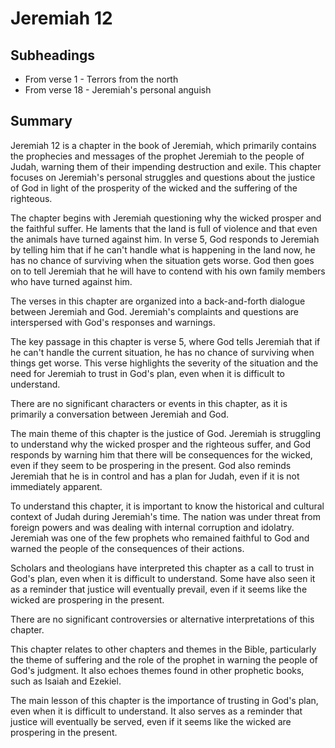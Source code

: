 # Jeremiah 12

## Subheadings

* From verse 1 - Terrors from the north
* From verse 18 - Jeremiah's personal anguish

## Summary

Jeremiah 12 is a chapter in the book of Jeremiah, which primarily contains the prophecies and messages of the prophet Jeremiah to the people of Judah, warning them of their impending destruction and exile. This chapter focuses on Jeremiah's personal struggles and questions about the justice of God in light of the prosperity of the wicked and the suffering of the righteous.

The chapter begins with Jeremiah questioning why the wicked prosper and the faithful suffer. He laments that the land is full of violence and that even the animals have turned against him. In verse 5, God responds to Jeremiah by telling him that if he can't handle what is happening in the land now, he has no chance of surviving when the situation gets worse. God then goes on to tell Jeremiah that he will have to contend with his own family members who have turned against him.

The verses in this chapter are organized into a back-and-forth dialogue between Jeremiah and God. Jeremiah's complaints and questions are interspersed with God's responses and warnings.

The key passage in this chapter is verse 5, where God tells Jeremiah that if he can't handle the current situation, he has no chance of surviving when things get worse. This verse highlights the severity of the situation and the need for Jeremiah to trust in God's plan, even when it is difficult to understand.

There are no significant characters or events in this chapter, as it is primarily a conversation between Jeremiah and God.

The main theme of this chapter is the justice of God. Jeremiah is struggling to understand why the wicked prosper and the righteous suffer, and God responds by warning him that there will be consequences for the wicked, even if they seem to be prospering in the present. God also reminds Jeremiah that he is in control and has a plan for Judah, even if it is not immediately apparent.

To understand this chapter, it is important to know the historical and cultural context of Judah during Jeremiah's time. The nation was under threat from foreign powers and was dealing with internal corruption and idolatry. Jeremiah was one of the few prophets who remained faithful to God and warned the people of the consequences of their actions.

Scholars and theologians have interpreted this chapter as a call to trust in God's plan, even when it is difficult to understand. Some have also seen it as a reminder that justice will eventually prevail, even if it seems like the wicked are prospering in the present.

There are no significant controversies or alternative interpretations of this chapter.

This chapter relates to other chapters and themes in the Bible, particularly the theme of suffering and the role of the prophet in warning the people of God's judgment. It also echoes themes found in other prophetic books, such as Isaiah and Ezekiel.

The main lesson of this chapter is the importance of trusting in God's plan, even when it is difficult to understand. It also serves as a reminder that justice will eventually be served, even if it seems like the wicked are prospering in the present.